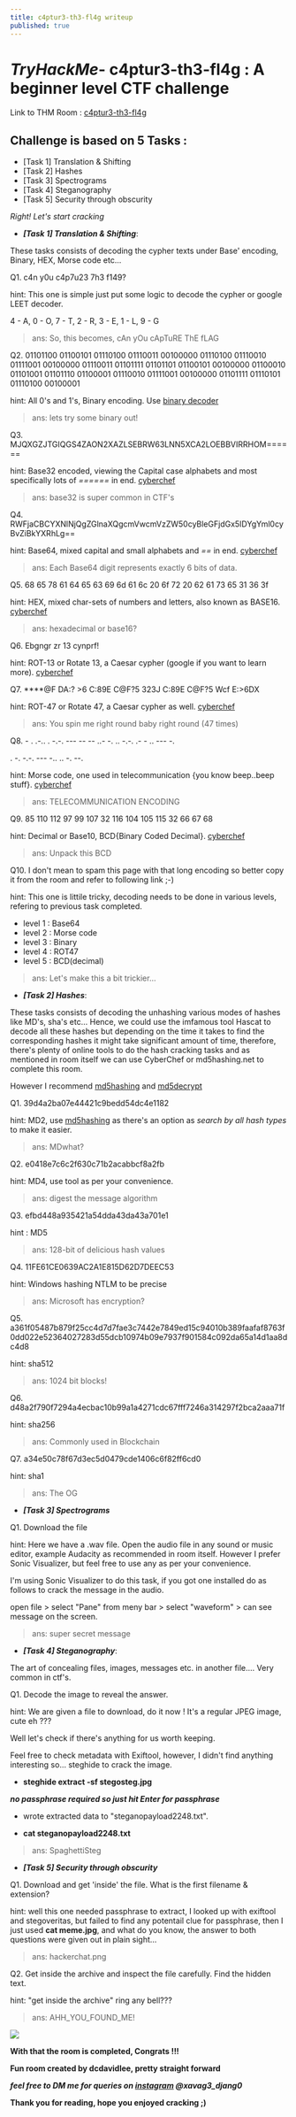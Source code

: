 ```yaml
---
title: c4ptur3-th3-fl4g writeup
published: true
---
```


# ***TryHackMe***- c4ptur3-th3-fl4g : A beginner level CTF challenge

Link to THM Room : [c4ptur3-th3-fl4g](https://tryhackme.com/room/c4ptur3th3fl4g)

## Challenge is based on 5 Tasks :

- [Task 1] Translation & Shifting 
- [Task 2] Hashes 
- [Task 3] Spectrograms 
- [Task 4] Steganography 
- [Task 5] Security through obscurity 

*Right! Let's start cracking*

- ***[Task 1] Translation & Shifting***:

These tasks consists of decoding the cypher texts under Base' encoding, Binary, HEX, Morse code etc...

Q1. c4n y0u c4p7u23 7h3 f149?

hint: This one is simple just put some logic to decode the cypher or google LEET decoder.

4 - A, 0 - O, 7 - T, 2 - R, 3 - E, 1 - L, 9 - G

> ans: So, this becomes, cAn yOu cApTuRE ThE fLAG

Q2. 01101100 01100101 01110100 01110011 00100000 01110100 01110010 01111001 00100000 01110011 01101111 01101101 01100101 00100000 01100010 01101001 01101110 01100001 01110010 01111001 00100000 01101111 01110101 01110100 00100001

hint: All 0's and 1's, Binary encoding. Use [binary decoder](https://cryptii.com/pipes/binary-decoder) 

> ans: lets try some binary out!

Q3. MJQXGZJTGIQGS4ZAON2XAZLSEBRW63LNN5XCA2LOEBBVIRRHOM======

hint: Base32 encoded, viewing the Capital case alphabets and most specifically lots of *======* in end. [cyberchef](https://cyberchef.kaltenhauser.rocks/) 

> ans: base32 is super common in CTF's

Q4. RWFjaCBCYXNlNjQgZGlnaXQgcmVwcmVzZW50cyBleGFjdGx5IDYgYml0cyBvZiBkYXRhLg==

hint: Base64, mixed capital and small alphabets and *==* in end. [cyberchef](https://cyberchef.kaltenhauser.rocks/) 

> ans: Each Base64 digit represents exactly 6 bits of data.

Q5. 68 65 78 61 64 65 63 69 6d 61 6c 20 6f 72 20 62 61 73 65 31 36 3f

hint: HEX, mixed char-sets of numbers and letters, also known as BASE16. [cyberchef](https://cyberchef.kaltenhauser.rocks/)

> ans: hexadecimal or base16?

Q6. Ebgngr zr 13 cynprf!

hint: ROT-13 or Rotate 13, a Caesar cypher (google if you want to learn more). [cyberchef](https://cyberchef.kaltenhauser.rocks/)

Q7. ****@F DA:? >6 C:89E C@F?5 323J C:89E C@F?5 Wcf E:>6DX

hint: ROT-47 or Rotate 47, a Caesar cypher as well. [cyberchef](https://cyberchthef.kaltenhauser.rocks/)

> ans: You spin me right round baby right round (47 times)

Q8. - . .-.. . -.-. --- -- -- ..- -. .. -.-. .- - .. --- -.

. -. -.-. --- -.. .. -. --.

hint: Morse code, one used in telecommunication {you know beep..beep stuff}. [cyberchef](https://cyberchef.kaltenhauser.rocks/)

> ans: TELECOMMUNICATION ENCODING

Q9. 85 110 112 97 99 107 32 116 104 105 115 32 66 67 68

hint: Decimal or Base10, BCD{Binary Coded Decimal}. [cyberchef](https://cyberchef.kaltenhauser.rocks/)

> ans: Unpack this BCD

Q10. I don't mean to spam this page with that long encoding so better copy it from the room and refer to following link ;-)

hint: This one is littile tricky, decoding needs to be done in various levels, refering to previous task completed.

+ level 1 : Base64
+ level 2 : Morse code
+ level 3 : Binary
+ level 4 : ROT47
+ level 5 : BCD(decimal)

> ans: Let's make this a bit trickier...

- ***[Task 2] Hashes***:

These tasks consists of decoding the unhashing various modes of hashes like MD's, sha's etc... Hence, we could use the imfamous tool Hascat to decode all these hashes but depending on the time it takes to find the corresponding hashes it might take significant amount of time, therefore, there's plenty of online tools to do the hash cracking tasks and as mentioned in room itself we can use CyberChef or md5hashing.net to complete this room.

However I recommend [md5hashing](https://md5hashing.net/) and [md5decrypt](https://md5decrypt.net/)

Q1. 39d4a2ba07e44421c9bedd54dc4e1182

hint: MD2, use [md5hashing](https://md5hashing.net/) as there's an option as *search by all hash types* to make it easier.

> ans: MDwhat?

Q2. e0418e7c6c2f630c71b2acabbcf8a2fb

hint: MD4, use tool as per your convenience.

> ans: digest the message algorithm

Q3. efbd448a935421a54dda43da43a701e1

hint : MD5

> ans: 128-bit of delicious hash values

Q4. 11FE61CE0639AC2A1E815D62D7DEEC53 

hint: Windows hashing NTLM to be precise

> ans: Microsoft has encryption?

Q5. a361f05487b879f25cc4d7d7fae3c7442e7849ed15c94010b389faafaf8763f0dd022e52364027283d55dcb10974b09e7937f901584c092da65a14d1aa8dc4d8

hint: sha512

> ans: 1024 bit blocks!

Q6. d48a2f790f7294a4ecbac10b99a1a4271cdc67fff7246a314297f2bca2aaa71f

hint: sha256

> ans: Commonly used in Blockchain

Q7. a34e50c78f67d3ec5d0479cde1406c6f82ff6cd0

hint: sha1

> ans: The OG

- ***[Task 3] Spectrograms***

Q1. Download the file

hint: Here we have a .wav file. Open the audio file in any sound or music editor, example Audacity as recommended in room itself.
However I prefer Sonic Visualizer, but feel free to use any as per your convenience.

I'm using Sonic Visualizer to do this task, if you got one installed do as follows to crack the message in the audio.

open file > select "Pane" from meny bar > select "waveform" > can see message on the screen.

> ans: super secret message

- ***[Task 4] Steganography***:

The art of concealing files, images, messages etc. in another file.... Very common in ctf's.

Q1. Decode the image to reveal the answer.

hint: We are given a file to download, do it now ! It's a regular JPEG image, cute eh ???

Well let's check if there's anything for us worth keeping.

Feel free to check metadata with Exiftool, however, I didn't find anything interesting so... steghide to crack the image.

+  **steghide extract -sf stegosteg.jpg**

***no passphrase required so just hit Enter for passphrase***

+ wrote extracted data to "steganopayload2248.txt".

+ **cat steganopayload2248.txt**

> ans: SpaghettiSteg

- ***[Task 5] Security through obscurity***

Q1. Download and get 'inside' the file. What is the first filename & extension?

hint: well this one needed passphrase to extract, I looked up with exiftool and stegoveritas, but failed to find any potentail clue for passphrase, then I just used **cat meme.jpg**, and what do you know, the answer to both questions were given out in plain sight...

> ans: hackerchat.png

Q2. Get inside the archive and inspect the file carefully. Find the hidden text.

hint: "get inside the archive" ring any bell???

> ans: AHH_YOU_FOUND_ME!

<img src="/images/ctf.JPG">

**With that the room is completed, Congrats !!!**

**Fun room created by dcdavidlee, pretty straight forward**

***feel free to DM me for queries on [instagram](https://www.instagram.com) @xavag3_djang0***

**Thank you for reading, hope you enjoyed cracking ;)**  

